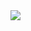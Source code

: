 <img src="https://img.shields.io/badge/springsecurity-6DB33F?style=for-the-badge&logo=springsecurity&logoColor=white">
